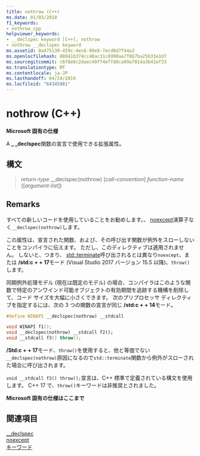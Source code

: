 ```yaml
---
title: nothrow (C++)
ms.date: 01/03/2018
f1_keywords:
- nothrow_cpp
helpviewer_keywords:
- __declspec keyword [C++], nothrow
- nothrow __declspec keyword
ms.assetid: 0a475139-459c-4ec6-99e8-7ecd0d7f44a3
ms.openlocfilehash: 88041b374cc48ac31c8990aa7f867ba25b33e1d7
ms.sourcegitcommit: c6f8e6c2daec40ff4effd8ca99a7014a3b41ef33
ms.translationtype: MT
ms.contentlocale: ja-JP
ms.lasthandoff: 04/24/2019
ms.locfileid: "64345881"
---
```

# <a name="nothrow-c"></a>nothrow (C++)

**Microsoft 固有の仕様**

A **_ _declspec**関数の宣言で使用できる拡張属性。

## <a name="syntax"></a>構文

> *return-type* __declspec(nothrow) [*call-convention*] *function-name* ([*argument-list*])

## <a name="remarks"></a>Remarks

すべての新しいコードを使用していることをお勧めします。、 [noexcept](noexcept-cpp.md)演算子なく`__declspec(nothrow)`します。

この属性は、宣言された関数、および、その呼び出す関数が例外をスローしないことをコンパイラに伝えます。 ただし、このディレクティブは適用されません。 しないと、つまり、 [std::terminate](../standard-library/exception-functions.md#terminate)呼び出されるとは異なり`noexcept`、または **/std:c + + 17**モード (Visual Studio 2017 バージョン 15.5 以降)、`throw()`します。

同期例外処理モデル (現在は既定のモデル) の場合、コンパイラはこのような関数で特定のアンワインド可能オブジェクトの有効期間を追跡する機構を削除して、コード サイズを大幅に小さくできます。 次のプリプロセッサ ディレクティブを指定するには、次の 3 つの関数の宣言が同じ **/std:c + + 14**モード。

```cpp
#define WINAPI __declspec(nothrow) __stdcall

void WINAPI f1();
void __declspec(nothrow) __stdcall f2();
void __stdcall f3() throw();
```

**/Std:c + + 17**モード、`throw()`を使用すると、他と等価でない`__declspec(nothrow)`原因になるので`std::terminate`関数から例外がスローされた場合に呼び出されます。

`void __stdcall f3() throw();`宣言は、C++ 標準で定義されている構文を使用します。 C++ 17 で、`throw()`キーワードは非推奨とされました。

**Microsoft 固有の仕様はここまで**

## <a name="see-also"></a>関連項目

[__declspec](../cpp/declspec.md)<br/>
[noexcept](noexcept-cpp.md)<br/>
[キーワード](../cpp/keywords-cpp.md)